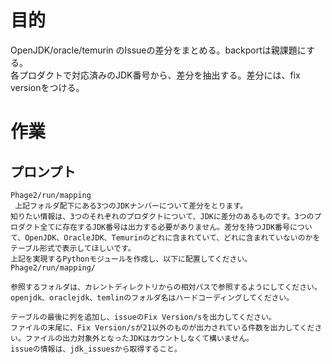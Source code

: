 # 目的

OpenJDK/oracle/temurin のIssueの差分をまとめる。backportは親課題にする。  
各プロダクトで対応済みのJDK番号から、差分を抽出する。差分には、fix versionをつける。

# 作業
## プロンプト

```
Phage2/run/mapping
 上記フォルダ配下にある3つのJDKナンバーについて差分をとります。
知りたい情報は、3つのそれぞれのプロダクトについて、JDKに差分のあるものです。3つのプロダクト全てに存在するJDK番号は出力する必要がありません。差分を持つJDK番号について、OpenJDK、OracleJDK、Temurinのどれに含まれていて、どれに含まれていないのかをテーブル形式で表示してほしいです。
上記を実現するPythonモジュールを作成し、以下に配置してください。
Phage2/run/mapping/

参照するフォルダは、カレントディレクトリからの相対パスで参照するようにしてください。openjdk、oraclejdk、temlinのフォルダ名はハードコーディングしてください。
```

```
テーブルの最後に列を追加し、issueのFix Version/sを出力してください。 
ファイルの末尾に、Fix Version/sが21以外のものが出力されている件数を出力してください。ファイルの出力対象外となったJDKはカウントしなくて構いません。
issueの情報は、jdk_issuesから取得すること。
```